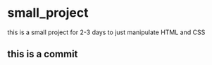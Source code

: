 # small_project
this is a small project for 2-3 days to just manipulate HTML and CSS 
## this is a commit
